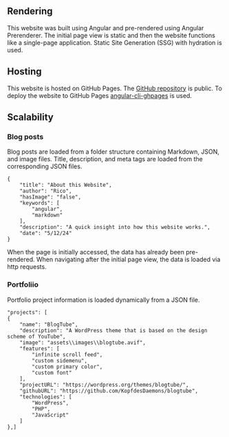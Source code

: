 ## Rendering

This website was built using Angular and pre-rendered using Angular Prerenderer. 
The initial page view is static and then the website functions like a single-page application. 
Static Site Generation (SSG) with hydration is used.

## Hosting

This website is hosted on GitHub Pages.
The [GitHub repository](https://github.com/KopfdesDaemons/ricoswebsite.com) is public.
To deploy the website to GitHub Pages [angular-cli-ghpages](https://github.com/angular-schule/angular-cli-ghpages) is used.

## Scalability

### Blog posts
Blog posts are loaded from a folder structure containing Markdown, JSON, and image files. Title, description, and meta tags are loaded from the corresponding JSON files.

    {
        "title": "About this Website",
        "author": "Rico",
        "hasImage": "false",
        "keywords": [
            "angular",
            "markdown"
        ],
        "description": "A quick insight into how this website works.",
        "date": "5/12/24"
    }

When the page is initially accessed, the data has already been pre-rendered. When navigating after the initial page view, the data is loaded via http requests.

### Portfoliio

Portfolio project information is loaded dynamically from a JSON file.

    "projects": [
    {
        "name": "BlogTube",
        "description": "A WordPress theme that is based on the design scheme of YouTube",
        "image": "assets\\images\\blogtube.avif",
        "features": [
            "infinite scroll feed", 
            "custom sidemenu",
            "custom primary color",
            "custom font"
        ],
        "projectURL": "https://wordpress.org/themes/blogtube/",
        "githubURL": "https://github.com/KopfdesDaemons/blogtube",
        "technologies": [
            "WordPress",
            "PHP",
            "JavaScript"
        ]
    },]
